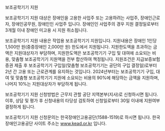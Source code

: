보조공학기기 지원


보조공학기기 지원 대상은 장애인을 고용한 사업주 또는 고용하려는 사업주, 장애인근로자, 장애인공무원, 장애인인 사업주 입니다. 장애인인 사업주의 경우 지원 결정일로부터 3개월 이내 장애인 미고용 시 지원 취소됩니다.


보조공학기기 지원 내용은 작업용 보조공학기기 지원입니다.
지원내용은 장애인 1인당 1,500만 원(중증장애인 2,000만 원) 한도에서 지원됩니다. 지원한도액을 초과하는 금액은 지원대상자가 부담하며, 지원한도액은 보조공학기기 구입 및 대여에 소요되는 비용, 맞춤형 보조공학기기 지원액을 전부 합산하여 책정됩니다.
지원조건은 지급보증보험 증권 제출 후 보조공학기기 구입일(맞춤형 보조공학기기는 공단의 구입 결정일)로부터 2년 간 고용 또는 근로관계를 유지하는 것입니다. 2024년부터는 보조공학기기 구입, 대여 및 맞춤형 보조공학기기 지원에 소요되는 비용의 90%에 해당하는 금액을 지원하며, 나머지 10%는 지원대상자가 부담하게 됩니다.


보조공학기기 지원 신청방법은 근무지 관할 공단 지역본부(지사)로 신청하시면 됩니다. 이후, 상담 및 평가 후 신청내용의 타당성 검토하여 신청일로부터 30일 이내에 지원여부 결정하게 됩니다.


보조공학기기 지원 신청문의는 한국장애인고용공단(1588-1519)로 하시면 됩니다.
한국장애인고용공단 사이트 주소는 www.kead.or.kr 입니다.